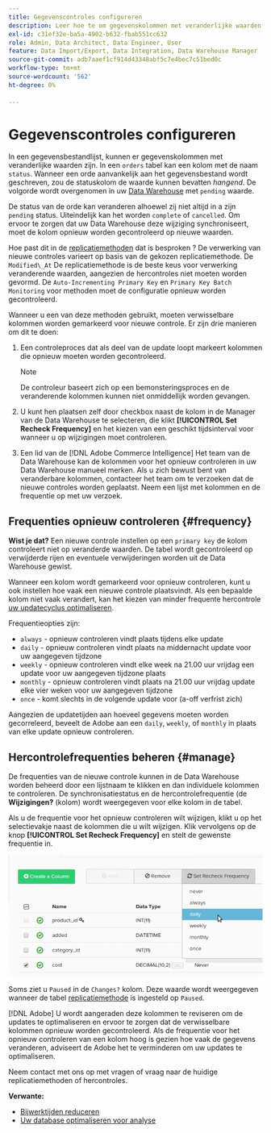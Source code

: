 ```yaml
---
title: Gegevenscontroles configureren
description: Leer hoe te om gegevenskolommen met veranderlijke waarden te vormen.
exl-id: c31ef32e-ba5a-4902-b632-fbab551cc632
role: Admin, Data Architect, Data Engineer, User
feature: Data Import/Export, Data Integration, Data Warehouse Manager
source-git-commit: adb7aaef1cf914d43348abf5c7e4bec7c51bed0c
workflow-type: tm+mt
source-wordcount: '562'
ht-degree: 0%

---
```


# Gegevenscontroles configureren

In een gegevensbestandlijst, kunnen er gegevenskolommen met veranderlijke waarden zijn. In een `orders` tabel kan een kolom met de naam `status`. Wanneer een orde aanvankelijk aan het gegevensbestand wordt geschreven, zou de statuskolom de waarde kunnen bevatten _hangend_. De volgorde wordt overgenomen in uw [Data Warehouse](../data-warehouse-mgr/tour-dwm.md) met `pending` waarde.

De status van de orde kan veranderen alhoewel zij niet altijd in a zijn `pending` status. Uiteindelijk kan het worden `complete` of `cancelled`. Om ervoor te zorgen dat uw Data Warehouse deze wijziging synchroniseert, moet de kolom opnieuw worden gecontroleerd op nieuwe waarden.

Hoe past dit in de [replicatiemethoden](../data-warehouse-mgr/cfg-replication-methods.md) dat is besproken ? De verwerking van nieuwe controles varieert op basis van de gekozen replicatiemethode. De `Modified\_At` De replicatiemethode is de beste keus voor verwerking veranderende waarden, aangezien de hercontroles niet moeten worden gevormd. De `Auto-Incrementing Primary Key` en `Primary Key Batch Monitoring` voor methoden moet de configuratie opnieuw worden gecontroleerd.

Wanneer u een van deze methoden gebruikt, moeten verwisselbare kolommen worden gemarkeerd voor nieuwe controle. Er zijn drie manieren om dit te doen:

1. Een controleproces dat als deel van de update loopt markeert kolommen die opnieuw moeten worden gecontroleerd.

   >[!NOTE]
   >
   >De controleur baseert zich op een bemonsteringsproces en de veranderende kolommen kunnen niet onmiddellijk worden gevangen.

1. U kunt hen plaatsen zelf door checkbox naast de kolom in de Manager van de Data Warehouse te selecteren, die klikt **[!UICONTROL Set Recheck Frequency]** en het kiezen van een geschikt tijdsinterval voor wanneer u op wijzigingen moet controleren.

1. Een lid van de [!DNL Adobe Commerce Intelligence] Het team van de Data Warehouse kan de kolommen voor het opnieuw controleren in uw Data Warehouse manueel merken. Als u zich bewust bent van veranderbare kolommen, contacteer het team om te verzoeken dat de nieuwe controles worden geplaatst. Neem een lijst met kolommen en de frequentie op met uw verzoek.

## Frequenties opnieuw controleren {#frequency}

**Wist je dat?**
Een nieuwe controle instellen op een `primary key` de kolom controleert niet op veranderde waarden. De tabel wordt gecontroleerd op verwijderde rijen en eventuele verwijderingen worden uit de Data Warehouse gewist.

Wanneer een kolom wordt gemarkeerd voor opnieuw controleren, kunt u ook instellen hoe vaak een nieuwe controle plaatsvindt. Als een bepaalde kolom niet vaak verandert, kan het kiezen van minder frequente hercontrole [uw updatecyclus optimaliseren](../../best-practices/reduce-update-cycle-time.md).

Frequentieopties zijn:

* `always` - opnieuw controleren vindt plaats tijdens elke update
* `daily` - opnieuw controleren vindt plaats na middernacht update voor uw aangegeven tijdzone
* `weekly` - opnieuw controleren vindt elke week na 21.00 uur vrijdag een update voor uw aangegeven tijdzone plaats
* `monthly` - opnieuw controleren vindt plaats na 21.00 uur vrijdag update elke vier weken voor uw aangegeven tijdzone
* `once` - komt slechts in de volgende update voor (a-off verfrist zich)

Aangezien de updatetijden aan hoeveel gegevens moeten worden gecorreleerd, beveelt de Adobe aan een `daily`, `weekly`, of `monthly` in plaats van elke update opnieuw controleren.

## Hercontrolefrequenties beheren {#manage}

De frequenties van de nieuwe controle kunnen in de Data Warehouse worden beheerd door een lijstnaam te klikken en dan individuele kolommen te controleren. De synchronisatiestatus en de hercontrolefrequentie (de **Wijzigingen?** (kolom) wordt weergegeven voor elke kolom in de tabel.

Als u de frequentie voor het opnieuw controleren wilt wijzigen, klikt u op het selectievakje naast de kolommen die u wilt wijzigen. Klik vervolgens op de knop **[!UICONTROL Set Recheck Frequency]** en stelt de gewenste frequentie in.

![](../../assets/dwm-recheck.png)

Soms ziet u `Paused` in de `Changes?` kolom. Deze waarde wordt weergegeven wanneer de tabel [replicatiemethode](../../data-analyst/data-warehouse-mgr/cfg-data-rechecks.md) is ingesteld op `Paused`.

[!DNL Adobe] U wordt aangeraden deze kolommen te reviseren om de updates te optimaliseren en ervoor te zorgen dat de verwisselbare kolommen opnieuw worden gecontroleerd. Als de frequentie voor het opnieuw controleren van een kolom hoog is gezien hoe vaak de gegevens veranderen, adviseert de Adobe het te verminderen om uw updates te optimaliseren.

Neem contact met ons op met vragen of vraag naar de huidige replicatiemethoden of hercontroles.

**Verwante:**

* [Bijwerktijden reduceren](../../best-practices/reduce-update-cycle-time.md)
* [Uw database optimaliseren voor analyse](../../best-practices/opt-db-analysis.md)
